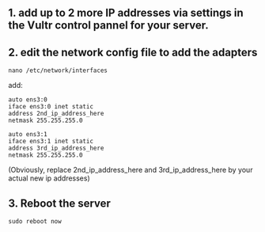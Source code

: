 ## 1. add up to 2 more IP addresses via settings in the Vultr control pannel for your server.

## 2. edit the network config file to add the adapters
```
nano /etc/network/interfaces
```
add:
```
auto ens3:0
iface ens3:0 inet static
address 2nd_ip_address_here
netmask 255.255.255.0

auto ens3:1
iface ens3:1 inet static
address 3rd_ip_address_here
netmask 255.255.255.0
```
(Obviously, replace 2nd_ip_address_here and 3rd_ip_address_here by your actual new ip addresses)

## 3. Reboot the server
```
sudo reboot now
```
